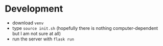 # Development
- download `venv`
- type `source init.sh` (hopefully there is nothing computer-dependent but I am not sure at all)
- run the server with `flask run`

